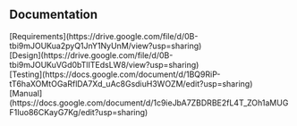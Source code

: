 <h2>Documentation</h2>
[Requirements](https://drive.google.com/file/d/0B-tbi9mJOUKua2pyQ1JnY1NyUnM/view?usp=sharing)<br />
[Design](https://drive.google.com/file/d/0B-tbi9mJOUKuVGd0bTlITEdsLW8/view?usp=sharing)<br />
[Testing](https://docs.google.com/document/d/1BQ9RiP-tT6haXOMtOGaRflDA7Xd_uAc8GsdiuH3WOZM/edit?usp=sharing)<br />
[Manual](https://docs.google.com/document/d/1c9ieJbA7ZBDRBE2fL4T_ZOh1aMUGF1Iuo86CKayG7Kg/edit?usp=sharing)
